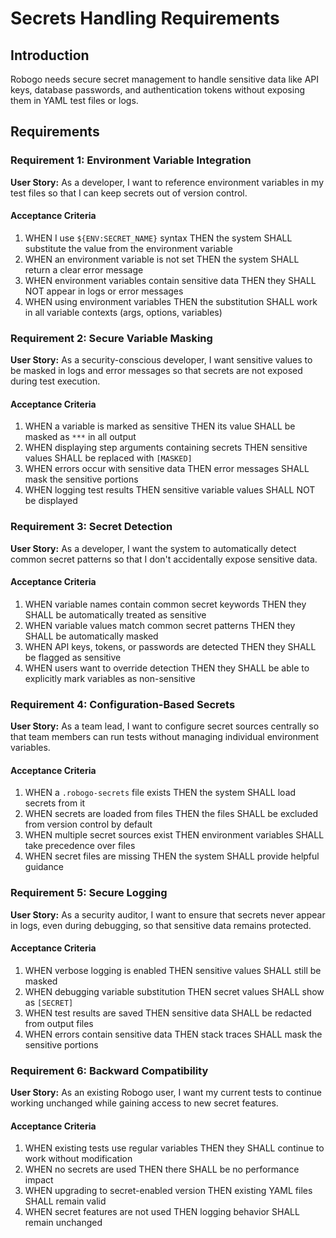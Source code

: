 # Secrets Handling Requirements

## Introduction

Robogo needs secure secret management to handle sensitive data like API keys, database passwords, and authentication tokens without exposing them in YAML test files or logs.

## Requirements

### Requirement 1: Environment Variable Integration

**User Story:** As a developer, I want to reference environment variables in my test files so that I can keep secrets out of version control.

#### Acceptance Criteria

1. WHEN I use `${ENV:SECRET_NAME}` syntax THEN the system SHALL substitute the value from the environment variable
2. WHEN an environment variable is not set THEN the system SHALL return a clear error message
3. WHEN environment variables contain sensitive data THEN they SHALL NOT appear in logs or error messages
4. WHEN using environment variables THEN the substitution SHALL work in all variable contexts (args, options, variables)

### Requirement 2: Secure Variable Masking

**User Story:** As a security-conscious developer, I want sensitive values to be masked in logs and error messages so that secrets are not exposed during test execution.

#### Acceptance Criteria

1. WHEN a variable is marked as sensitive THEN its value SHALL be masked as `***` in all output
2. WHEN displaying step arguments containing secrets THEN sensitive values SHALL be replaced with `[MASKED]`
3. WHEN errors occur with sensitive data THEN error messages SHALL mask the sensitive portions
4. WHEN logging test results THEN sensitive variable values SHALL NOT be displayed

### Requirement 3: Secret Detection

**User Story:** As a developer, I want the system to automatically detect common secret patterns so that I don't accidentally expose sensitive data.

#### Acceptance Criteria

1. WHEN variable names contain common secret keywords THEN they SHALL be automatically treated as sensitive
2. WHEN variable values match common secret patterns THEN they SHALL be automatically masked
3. WHEN API keys, tokens, or passwords are detected THEN they SHALL be flagged as sensitive
4. WHEN users want to override detection THEN they SHALL be able to explicitly mark variables as non-sensitive

### Requirement 4: Configuration-Based Secrets

**User Story:** As a team lead, I want to configure secret sources centrally so that team members can run tests without managing individual environment variables.

#### Acceptance Criteria

1. WHEN a `.robogo-secrets` file exists THEN the system SHALL load secrets from it
2. WHEN secrets are loaded from files THEN the files SHALL be excluded from version control by default
3. WHEN multiple secret sources exist THEN environment variables SHALL take precedence over files
4. WHEN secret files are missing THEN the system SHALL provide helpful guidance

### Requirement 5: Secure Logging

**User Story:** As a security auditor, I want to ensure that secrets never appear in logs, even during debugging, so that sensitive data remains protected.

#### Acceptance Criteria

1. WHEN verbose logging is enabled THEN sensitive values SHALL still be masked
2. WHEN debugging variable substitution THEN secret values SHALL show as `[SECRET]`
3. WHEN test results are saved THEN sensitive data SHALL be redacted from output files
4. WHEN errors contain sensitive data THEN stack traces SHALL mask the sensitive portions

### Requirement 6: Backward Compatibility

**User Story:** As an existing Robogo user, I want my current tests to continue working unchanged while gaining access to new secret features.

#### Acceptance Criteria

1. WHEN existing tests use regular variables THEN they SHALL continue to work without modification
2. WHEN no secrets are used THEN there SHALL be no performance impact
3. WHEN upgrading to secret-enabled version THEN existing YAML files SHALL remain valid
4. WHEN secret features are not used THEN logging behavior SHALL remain unchanged